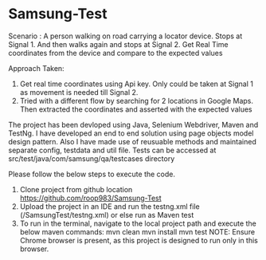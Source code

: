 # Samsung-Test

Scenario : A person walking on road carrying a locator device. Stops at Signal 1. And then walks again and stops at Signal 2. Get Real Time coordinates from the device and compare to the expected values

Approach Taken:
1. Get real time coordinates using Api key. Only could be taken at Signal 1 as movement is needed till Signal 2.
2. Tried with a different flow by searching for 2 locations in Google Maps. Then extracted the coordinates and asserted with the expected values

The project has been devloped using Java, Selenium Webdriver, Maven and TestNg. I have developed an end to end solution using page objects model design pattern. Also I have made use of reusuable methods and maintained separate config, testdata and util file. Tests can be accessed at src/test/java/com/samsung/qa/testcases directory

Please follow the below steps to execute the code.

1. Clone project from github location https://github.com/roop983/Samsung-Test
2. Upload the project in an IDE and run the testng.xml file (/SamsungTest/testng.xml) or else run as Maven test
3. To run in the terminal, navigate to the local project path and execute the below maven commands:
mvn clean
mvn install
mvn test
NOTE: Ensure Chrome browser is present, as this project is designed to run only in this browser.
